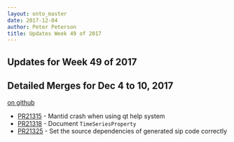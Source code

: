 ```yaml
---
layout: onto_master
date: 2017-12-04
author: Peter Peterson
title: Updates Week 49 of 2017
---
```

Updates for Week 49 of 2017
---------------------------

Detailed Merges for Dec 4 to 10, 2017
-------------------------------------
[on github](https://github.com/mantidproject/mantid/pulls?q=is%3Apr+merged%3A2017-12-05..2017-12-10)

* [PR21315](https://github.com/mantidproject/mantid/pull/21315) - Mantid crash when using qt help system
* [PR21318](https://github.com/mantidproject/mantid/pull/21318) - Document `TimeSeriesProperty`
* [PR21325](https://github.com/mantidproject/mantid/pull/21325) - Set the source dependencies of generated sip code correctly
